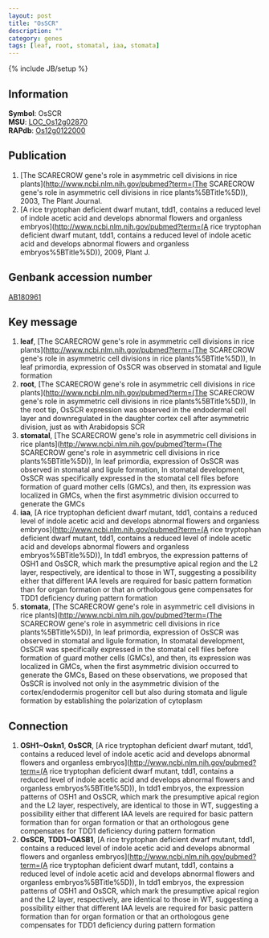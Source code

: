 ```yaml
---
layout: post
title: "OsSCR"
description: ""
category: genes
tags: [leaf, root, stomatal, iaa, stomata]
---
```

{% include JB/setup %}

## Information
__Symbol__: OsSCR  
__MSU__: [LOC_Os12g02870](http://rice.plantbiology.msu.edu/cgi-bin/ORF_infopage.cgi?orf=LOC_Os12g02870)  
__RAPdb__: [Os12g0122000](http://rapdb.dna.affrc.go.jp/viewer/gbrowse_details/irgsp1?name=Os12g0122000)  

## Publication
1. [The SCARECROW gene's role in asymmetric cell divisions in rice plants](http://www.ncbi.nlm.nih.gov/pubmed?term=(The SCARECROW gene's role in asymmetric cell divisions in rice plants%5BTitle%5D)), 2003, The Plant Journal.
2. [A rice tryptophan deficient dwarf mutant, tdd1, contains a reduced level of indole acetic acid and develops abnormal flowers and organless embryos](http://www.ncbi.nlm.nih.gov/pubmed?term=(A rice tryptophan deficient dwarf mutant, tdd1, contains a reduced level of indole acetic acid and develops abnormal flowers and organless embryos%5BTitle%5D)), 2009, Plant J.

## Genbank accession number
[AB180961](http://www.ncbi.nlm.nih.gov/nuccore/AB180961)

## Key message
1. __leaf__, [The SCARECROW gene's role in asymmetric cell divisions in rice plants](http://www.ncbi.nlm.nih.gov/pubmed?term=(The SCARECROW gene's role in asymmetric cell divisions in rice plants%5BTitle%5D)),  In leaf primordia, expression of OsSCR was observed in stomatal and ligule formation
2. __root__, [The SCARECROW gene's role in asymmetric cell divisions in rice plants](http://www.ncbi.nlm.nih.gov/pubmed?term=(The SCARECROW gene's role in asymmetric cell divisions in rice plants%5BTitle%5D)),  In the root tip, OsSCR expression was observed in the endodermal cell layer and downregulated in the daughter cortex cell after asymmetric division, just as with Arabidopsis SCR
3. __stomatal__, [The SCARECROW gene's role in asymmetric cell divisions in rice plants](http://www.ncbi.nlm.nih.gov/pubmed?term=(The SCARECROW gene's role in asymmetric cell divisions in rice plants%5BTitle%5D)),  In leaf primordia, expression of OsSCR was observed in stomatal and ligule formation, In stomatal development, OsSCR was specifically expressed in the stomatal cell files before formation of guard mother cells (GMCs), and then, its expression was localized in GMCs, when the first asymmetric division occurred to generate the GMCs
4. __iaa__, [A rice tryptophan deficient dwarf mutant, tdd1, contains a reduced level of indole acetic acid and develops abnormal flowers and organless embryos](http://www.ncbi.nlm.nih.gov/pubmed?term=(A rice tryptophan deficient dwarf mutant, tdd1, contains a reduced level of indole acetic acid and develops abnormal flowers and organless embryos%5BTitle%5D)),  In tdd1 embryos, the expression patterns of OSH1 and OsSCR, which mark the presumptive apical region and the L2 layer, respectively, are identical to those in WT, suggesting a possibility either that different IAA levels are required for basic pattern formation than for organ formation or that an orthologous gene compensates for TDD1 deficiency during pattern formation
5. __stomata__, [The SCARECROW gene's role in asymmetric cell divisions in rice plants](http://www.ncbi.nlm.nih.gov/pubmed?term=(The SCARECROW gene's role in asymmetric cell divisions in rice plants%5BTitle%5D)),  In leaf primordia, expression of OsSCR was observed in stomatal and ligule formation, In stomatal development, OsSCR was specifically expressed in the stomatal cell files before formation of guard mother cells (GMCs), and then, its expression was localized in GMCs, when the first asymmetric division occurred to generate the GMCs, Based on these observations, we proposed that OsSCR is involved not only in the asymmetric division of the cortex/endodermis progenitor cell but also during stomata and ligule formation by establishing the polarization of cytoplasm

## Connection
1. __OSH1~Oskn1__, __OsSCR__, [A rice tryptophan deficient dwarf mutant, tdd1, contains a reduced level of indole acetic acid and develops abnormal flowers and organless embryos](http://www.ncbi.nlm.nih.gov/pubmed?term=(A rice tryptophan deficient dwarf mutant, tdd1, contains a reduced level of indole acetic acid and develops abnormal flowers and organless embryos%5BTitle%5D)),  In tdd1 embryos, the expression patterns of OSH1 and OsSCR, which mark the presumptive apical region and the L2 layer, respectively, are identical to those in WT, suggesting a possibility either that different IAA levels are required for basic pattern formation than for organ formation or that an orthologous gene compensates for TDD1 deficiency during pattern formation
2. __OsSCR__, __TDD1~OASB1__, [A rice tryptophan deficient dwarf mutant, tdd1, contains a reduced level of indole acetic acid and develops abnormal flowers and organless embryos](http://www.ncbi.nlm.nih.gov/pubmed?term=(A rice tryptophan deficient dwarf mutant, tdd1, contains a reduced level of indole acetic acid and develops abnormal flowers and organless embryos%5BTitle%5D)),  In tdd1 embryos, the expression patterns of OSH1 and OsSCR, which mark the presumptive apical region and the L2 layer, respectively, are identical to those in WT, suggesting a possibility either that different IAA levels are required for basic pattern formation than for organ formation or that an orthologous gene compensates for TDD1 deficiency during pattern formation


